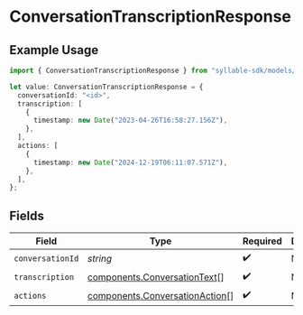 # ConversationTranscriptionResponse

## Example Usage

```typescript
import { ConversationTranscriptionResponse } from "syllable-sdk/models/components";

let value: ConversationTranscriptionResponse = {
  conversationId: "<id>",
  transcription: [
    {
      timestamp: new Date("2023-04-26T16:58:27.156Z"),
    },
  ],
  actions: [
    {
      timestamp: new Date("2024-12-19T06:11:07.571Z"),
    },
  ],
};
```

## Fields

| Field                                                                            | Type                                                                             | Required                                                                         | Description                                                                      |
| -------------------------------------------------------------------------------- | -------------------------------------------------------------------------------- | -------------------------------------------------------------------------------- | -------------------------------------------------------------------------------- |
| `conversationId`                                                                 | *string*                                                                         | :heavy_check_mark:                                                               | N/A                                                                              |
| `transcription`                                                                  | [components.ConversationText](../../models/components/conversationtext.md)[]     | :heavy_check_mark:                                                               | N/A                                                                              |
| `actions`                                                                        | [components.ConversationAction](../../models/components/conversationaction.md)[] | :heavy_check_mark:                                                               | N/A                                                                              |